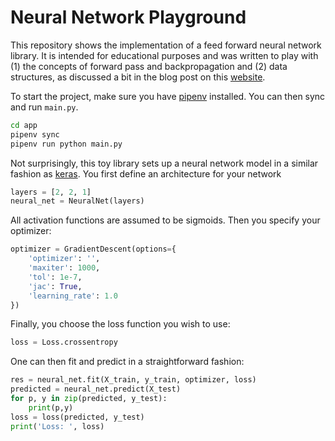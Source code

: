 # Neural Network Playground

This repository shows the implementation of a feed forward neural network library. It is intended for educational purposes and was written to play with (1) the concepts of forward pass and backpropagation and (2) data structures, as discussed a bit in the blog post on this [website](http://pierre.garreau.de).

To start the project, make sure you have [pipenv](https://docs.pipenv.org/) installed. You can then sync and run `main.py`.

```bash
cd app
pipenv sync
pipenv run python main.py
```

Not surprisingly, this toy library sets up a neural network model in a similar fashion as [keras](https://keras.io/). You first define an architecture for your network

```Python
layers = [2, 2, 1]
neural_net = NeuralNet(layers)
```

All activation functions are assumed to be sigmoids. Then you specify your optimizer:

```Python    
optimizer = GradientDescent(options={
    'optimizer': '',
    'maxiter': 1000,
    'tol': 1e-7,
    'jac': True,
    'learning_rate': 1.0
})
```

Finally, you choose the loss function you wish to use:

```Python
loss = Loss.crossentropy
```

One can then fit and predict in a straightforward fashion:
    
```Python
res = neural_net.fit(X_train, y_train, optimizer, loss)
predicted = neural_net.predict(X_test)
for p, y in zip(predicted, y_test):
    print(p,y)
loss = loss(predicted, y_test)
print('Loss: ', loss)
```
